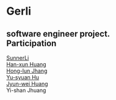 # Gerli    

software engineer project.    
Participation    
-------------------------    
[SunnerLi](https://github.com/SunnerLi)    
[Han-xun Huang](https://github.com/msn9110)    
[Hong-lun Jhang](https://github.com/s910503486f)    
[Yu-syuan Hu](https://github.com/sandy89876)    
[Jyun-wei Huang](https://github.com/TerrenceHuang)     
Yi-shan Jhuang    
